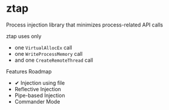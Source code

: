 # ztap
Process injection library that minimizes process-related API calls

ztap uses only
* one `VirtualAllocEx` call
* one `WriteProcessMemory` call
* and one `CreateRemoteThread` call

Features Roadmap
* ✔ Injection using file
* Reflective Injection
* Pipe-based Injection
* Commander Mode
